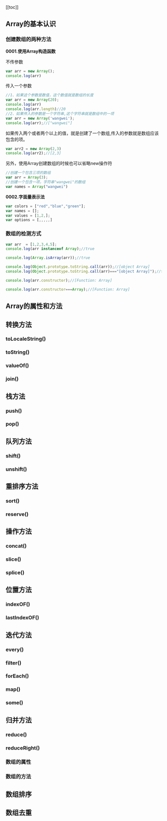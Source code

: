 [[toc]]
## Array的基本认识
### 创建数组的两种方法
**0001.使用Array构造函数**

不传参数
```javascript
var arr = new Array();
console.log(arr)
```
传入一个参数
```javascript
//1、如果这个参数是数值，这个数值就是数组的长度
var arr = new Array(20);
console.log(arr)
console.log(arr.length)//20
//2、如果传入的参数是一个字符串,这个字符串就是数组中的一项
var arr = new Array('wangwei');
console.log(arr);//["wangwei"]
```

如果传入两个或者两个以上的值，就是创建了一个数组,传入的参数就是数组应该包含的项。
```javascript
var arr2 = new Array(2,3)
console.log(arr2);//[2,3]
```
另外，使用Array创建数组的时候也可以省略new操作符
```javascript
//创建一个包含三项的数组
var arr = Array(3);
//创建一个包含一项，字符串"wangwei"的数组
var names = Array("wangwei")
```

**0002.字面量表示法**
```javascript
var colors = ["red","blue","green"];
var names = [];
var values = [1,2,];
var options = [,,,,,]
```
### 数组的检测方式
```javascript
var arr  = [1,2,3,4,5];
console.log(arr instanceof Array);//true

console.log(Array.isArray(arr));//true

console.log(Object.prototype.toString.call(arr));//[object Array]
console.log(Object.prototype.toString.call(arr)==="[object Array]");//true

console.log(arr.constructor);//[Function: Array]

console.log(arr.constructor===Array);//[Function: Array]
```


## Array的属性和方法

## 转换方法
### toLocaleString()
### toString()
### valueOf()
### join()

## 栈方法
### push()
### pop()




## 队列方法
### shift()
### unshift()

## 重排序方法
### sort()
### reserve()


## 操作方法
### concat()
### slice()
### splice()

## 位置方法
### indexOF()
### lastIndexOF()

## 迭代方法
### every()
### filter()
### forEach()
### map()
### some()

## 归并方法
### reduce()
### reduceRight()





### 数组的属性

### 数组的方法

## 数组排序

## 数组去重
